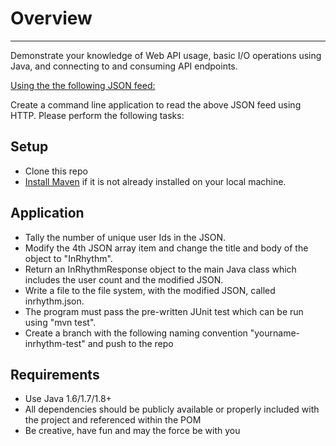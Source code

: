 # Overview
-----------------------------------------------------------------------------------------------------------------------------------
Demonstrate your knowledge of Web API usage, basic I/O operations using Java, and connecting to and consuming API endpoints.

[Using the the following JSON feed:](http://jsonplaceholder.typicode.com/posts)

Create a command line application to read the above JSON feed using HTTP. Please perform the following tasks:

## Setup
- Clone this repo
- [Install Maven](https://maven.apache.org/index.html) if it is not already installed on your local machine. 

## Application
- Tally the number of unique user Ids in the JSON.
- Modify the 4th JSON array item and change the title and body of the object to "InRhythm". 
- Return an InRhythmResponse object to the main Java class which includes the user count and the modified JSON.
- Write a file to the file system, with the modified JSON, called inrhythm.json.
- The program must pass the pre-written JUnit test which can be run using "mvn test".
- Create a branch with the following naming convention "yourname-inrhythm-test" and push to the repo

## Requirements
- Use Java 1.6/1.7/1.8+
- All dependencies should be publicly available or properly included with the project and referenced within the POM
- Be creative, have fun and may the force be with you

